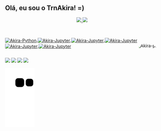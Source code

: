 ## Olá, eu sou o TrnAkira! =)

<div align="center">
  <a href="https://github.com/trnakira">
  <img height="180em" src="https://github-readme-stats.vercel.app/api?username=trnakira&show_icons=true&theme=dark&include_all_commits=true&count_private=true"/>
  <img height="180em" src="https://github-readme-stats.vercel.app/api/top-langs/?username=trnakira&layout=compact&langs_count=7&theme=dark"/>
</div>
  
  ##
  
<div style="display: inline_block"><br>
  
  <img align="center" alt="Akira-Python" height="30" width="40" src="https://cdn.jsdelivr.net/gh/devicons/devicon/icons/python/python-original-wordmark.svg">
   <img align="center" alt="Akira-Jupyter" height="30" width="40" src="https://cdn.jsdelivr.net/gh/devicons/devicon/icons/jupyter/jupyter-original-wordmark.svg">
  <img align="center" alt="Akira-Jupyter" height="30" width="40" src="https://cdn.jsdelivr.net/gh/devicons/devicon/icons/rstudio/rstudio-original.svg">
  <img align="center" alt="Akira-Jupyter" height="30" width="40" src="https://cdn.jsdelivr.net/gh/devicons/devicon/icons/raspberrypi/raspberrypi-original.svg">
  <img align="center" alt="Akira-Jupyter" height="30" width="40" src="https://cdn.jsdelivr.net/gh/devicons/devicon/icons/cplusplus/cplusplus-original.svg">
  <img align="center" alt="Akira-Jupyter" height="30" width="40" src="https://cdn.jsdelivr.net/gh/devicons/devicon/icons/java/java-plain-wordmark.svg">
  
  <img align="right" alt="Akira-pic" height="150" style="border-radius:50px;" src="https://i.pinimg.com/originals/1f/26/9e/1f269e518afb995b5ab57a29d7a3944c.jpg">
</div>
  
  ##
 
<div> 
  <a href="https://www.instagram.com/carlos_seven_/" target="_blank"><img src="https://img.shields.io/badge/-Instagram-%23E4405F?style=for-the-badge&logo=instagram&logoColor=white" target="_blank"></a>
  <a href="https://discord.gg/R2wscYCa" target="_blank"><img src="https://img.shields.io/badge/Discord-7289DA?style=for-the-badge&logo=discord&logoColor=white" target="_blank"></a> 
  <a href = "mailto:chnjunior01@gmail.com"><img src="https://img.shields.io/badge/-Gmail-%23333?style=for-the-badge&logo=gmail&logoColor=white" target="_blank"></a>
  <a href="https://www.linkedin.com/in/carlos-henrique7/" target="_blank"><img src="https://img.shields.io/badge/-LinkedIn-%230077B5?style=for-the-badge&logo=linkedin&logoColor=white" target="_blank"></a> 
 
  ![Snake animation](https://github.com/rafaballerini/rafaballerini/blob/output/github-contribution-grid-snake.svg)
 
</div>
